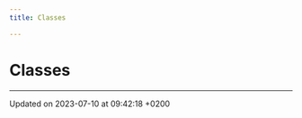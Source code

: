 ```yaml
---
title: Classes

---
```


# Classes








-------------------------------

Updated on 2023-07-10 at 09:42:18 +0200
